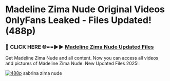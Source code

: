 # Madeline Zima Nude Original Videos 0nlyFans Leaked - Files Updated! (488p)

<h3>🔴 CLICK HERE 🌐==►► <a href="https://tinyurl.com/yrmya6cz" rel="nofollow">Madeline Zima Nude Updated Files</a></h3>

Get Madeline Zima Nude and all content. Now you can access all videos and pictures of Madeline Zima Nude. New Updated Files 2025!

[![488p](https://i.imgur.com/FMdXYCs.gif)](https://tinyurl.com/yrmya6cz)
sabrina zima nude